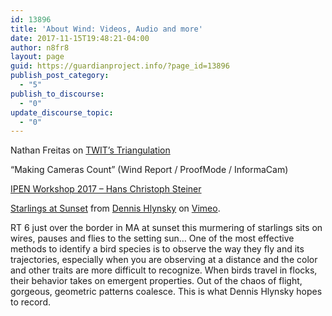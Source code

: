 ```yaml
---
id: 13896
title: 'About Wind: Videos, Audio and more'
date: 2017-11-15T19:48:21-04:00
author: n8fr8
layout: page
guid: https://guardianproject.info/?page_id=13896
publish_post_category:
  - "5"
publish_to_discourse:
  - "0"
update_discourse_topic:
  - "0"
---
```

Nathan Freitas on [TWIT&#8217;s Triangulation](https://www.youtube.com/watch?v=e984EYI1M3I)  


&#8220;Making Cameras Count&#8221; (Wind Report / ProofMode / InformaCam)



[IPEN Workshop 2017 &#8211; Hans Christoph Steiner](https://www.youtube.com/watch?v=aVopRmj4bRo)



[Starlings at Sunset](https://vimeo.com/78737089) from [Dennis Hlynsky](https://vimeo.com/dennishlynsky) on [Vimeo](https://vimeo.com).

RT 6 just over the border in MA at sunset this murmering of starlings sits on wires, pauses and flies to the setting sun&#8230; One of the most effective methods to identify a bird species is to observe the way they fly and its trajectories, especially when you are observing at a distance and the color and other traits are more difficult to recognize. When birds travel in flocks, their behavior takes on emergent properties. Out of the chaos of flight, gorgeous, geometric patterns coalesce. This is what Dennis Hlynsky hopes to record.



&nbsp;